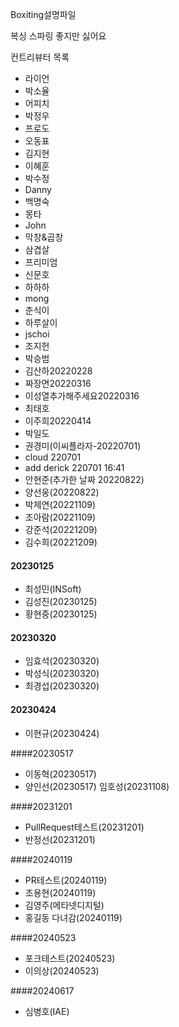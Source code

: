 Boxiting설명파일

복싱 스파링 좋지만 싫어요

컨트리뷰터 목록
* 라이언
* 박소율
* 어피치
* 박정우
* 프로도
* 오동표
* 김지현
* 이혜훈
* 박수정
* Danny
* 백명숙
* 몽타
* John
* 막창&곱창
* 삼겹살
* 프리미엄
* 신문호
* 하하하
* mong
* 춘식이
* 하루살이
* jschoi
* 조지헌
* 박승범
* 김산하20220228
* 짜장면20220316
* 이성열추가해주세요20220316
* 최태호
* 이주희20220414
* 박일도
* 권경미(이씨플라자-20220701)
* cloud 220701
* add derick 220701 16:41
* 안현준(추가한 날짜 20220822)
* 양선웅(20220822)
* 박제연(20221109)
* 조아람(20221109)
* 강준석(20221209)
* 김수희(20221209)

#### 20230125 
* 최성민(INSoft)
* 김성진(20230125)
* 황현중(20230125)

#### 20230320
* 임효석(20230320) 
* 박성식(20230320)
* 최경섭(20230320)

#### 20230424
* 이현규(20230424)

####20230517
* 이동혁(20230517)
* 양인선(20230517)
임호성(20231108)

####20231201
* PullRequest테스트(20231201)
* 반정선(20231201)

####20240119
* PR테스트(20240119)
* 조용현(20240119)
* 김영주(메타넷디지털)
* 홍길동 다녀감(20240119)

####20240523
* 포크테스트(20240523)
* 이의상(20240523)

####20240617


* 심병호(IAE)